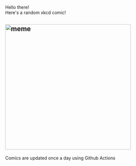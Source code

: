 Hello there! <br>Here's a random xkcd comic!<br>
## <img src="https://imgs.xkcd.com/comics/cursive_letters.png" alt="meme" width="400"/><br>
Comics are updated once a day using Github Actions
